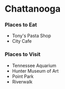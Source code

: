 
# Chattanooga

### Places to Eat
- Tony's Pasta Shop
- City Cafe

### Places to Visit
- Tennessee Aquarium
- Hunter Museum of Art
- Point Park
- Riverwalk